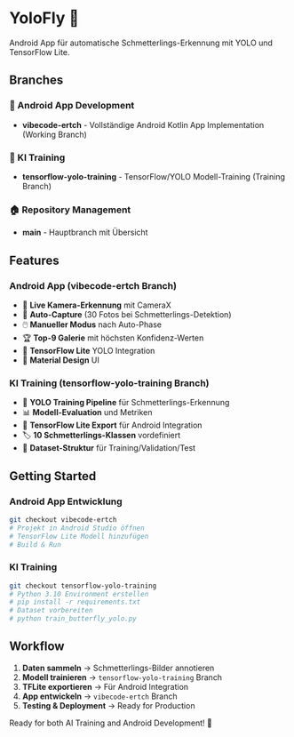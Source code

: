 # YoloFly 🦋

Android App für automatische Schmetterlings-Erkennung mit YOLO und TensorFlow Lite.

## Branches

### 📱 Android App Development
- **vibecode-ertch** - Vollständige Android Kotlin App Implementation (Working Branch)

### 🤖 KI Training 
- **tensorflow-yolo-training** - TensorFlow/YOLO Modell-Training (Training Branch)

### 🏠 Repository Management
- **main** - Hauptbranch mit Übersicht

## Features

### Android App (vibecode-ertch Branch)
- 🎥 **Live Kamera-Erkennung** mit CameraX
- 📸 **Auto-Capture** (30 Fotos bei Schmetterlings-Detektion)
- 🖱️ **Manueller Modus** nach Auto-Phase
- 🏆 **Top-9 Galerie** mit höchsten Konfidenz-Werten
- 🤖 **TensorFlow Lite** YOLO Integration
- 🎨 **Material Design** UI

### KI Training (tensorflow-yolo-training Branch)
- 🧠 **YOLO Training Pipeline** für Schmetterlings-Erkennung
- 📊 **Modell-Evaluation** und Metriken
- 📱 **TensorFlow Lite Export** für Android Integration
- 🏷️ **10 Schmetterlings-Klassen** vordefiniert
- 📁 **Dataset-Struktur** für Training/Validation/Test

## Getting Started

### Android App Entwicklung
```bash
git checkout vibecode-ertch
# Projekt in Android Studio öffnen
# TensorFlow Lite Modell hinzufügen
# Build & Run
```

### KI Training
```bash
git checkout tensorflow-yolo-training
# Python 3.10 Environment erstellen
# pip install -r requirements.txt
# Dataset vorbereiten
# python train_butterfly_yolo.py
```

## Workflow
1. **Daten sammeln** → Schmetterlings-Bilder annotieren
2. **Modell trainieren** → `tensorflow-yolo-training` Branch
3. **TFLite exportieren** → Für Android Integration
4. **App entwickeln** → `vibecode-ertch` Branch
5. **Testing & Deployment** → Ready for Production

Ready for both AI Training and Android Development! 🚀